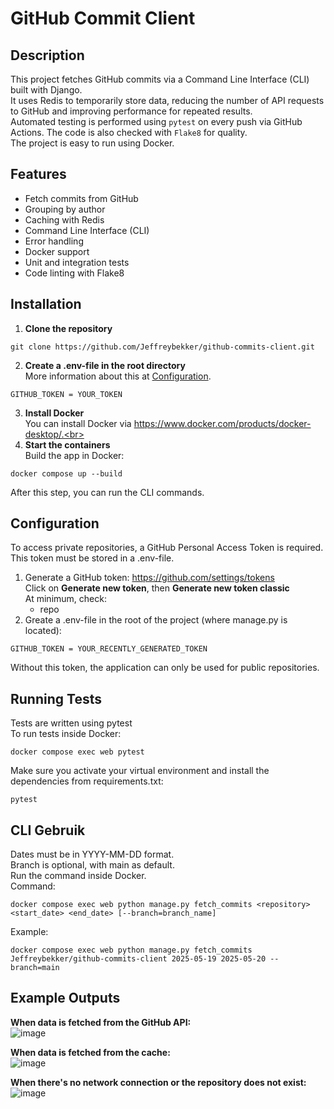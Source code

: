 # GitHub Commit Client

## Description  
This project fetches GitHub commits via a Command Line Interface (CLI) built with Django.  
It uses Redis to temporarily store data, reducing the number of API requests to GitHub and improving performance for repeated results.  
Automated testing is performed using `pytest` on every push via GitHub Actions. The code is also checked with `Flake8` for quality.  
The project is easy to run using Docker.

## Features  
- Fetch commits from GitHub  
- Grouping by author  
- Caching with Redis  
- Command Line Interface (CLI)  
- Error handling  
- Docker support  
- Unit and integration tests  
- Code linting with Flake8  

## Installation  

1. **Clone the repository**  
```
git clone https://github.com/Jeffreybekker/github-commits-client.git
```
2. **Create a .env-file in the root directory**<br>
More information about this at [Configuration](#configuration).
```
GITHUB_TOKEN = YOUR_TOKEN
```
3. **Install Docker**<br>
You can install Docker via https://www.docker.com/products/docker-desktop/.<br>
4. **Start the containers**<br>
Build the app in Docker:
```
docker compose up --build
```
After this step, you can run the CLI commands.

## Configuration
To access private repositories, a GitHub Personal Access Token is required. This token must be stored in a .env-file.

1. Generate a GitHub token:
    https://github.com/settings/tokens<br>
    Click on **Generate new token**, then **Generate new token classic**<br>
    At minimum, check:
    - repo
2. Greate a .env-file in the root of the project (where manage.py is located):
```
GITHUB_TOKEN = YOUR_RECENTLY_GENERATED_TOKEN
```
Without this token, the application can only be used for public repositories.

## Running Tests
Tests are written using pytest<br>
To run tests inside Docker:<br>
```
docker compose exec web pytest
```
Make sure you activate your virtual environment and install the dependencies from requirements.txt:<br>
```
pytest
```

## CLI Gebruik
Dates must be in YYYY-MM-DD format.<br>
Branch is optional, with main as default.<br>
Run the command inside Docker.<br>
Command:
```
docker compose exec web python manage.py fetch_commits <repository> <start_date> <end_date> [--branch=branch_name]
```
Example:
```
docker compose exec web python manage.py fetch_commits Jeffreybekker/github-commits-client 2025-05-19 2025-05-20 --branch=main
```

## Example Outputs
**When data is fetched from the GitHub API:** <br>
![image](https://github.com/user-attachments/assets/fe4f9521-2864-4b8e-8f0f-9dc8e5bf2fa5)

**When data is fetched from the cache:** <br>
![image](https://github.com/user-attachments/assets/e90150b2-7e54-49d9-82b1-d7a2c937409f)

**When there's no network connection or the repository does not exist:** <br>
![image](https://github.com/user-attachments/assets/8d78a4e9-3e7a-42e3-a667-c69784ffb3a0)
